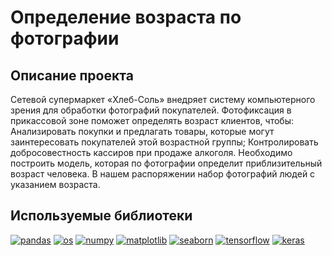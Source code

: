 # Определение возраста по фотографии

## Описание проекта

Сетевой супермаркет «Хлеб-Соль» внедряет систему компьютерного зрения для обработки фотографий покупателей. Фотофиксация в прикассовой зоне поможет определять возраст клиентов, чтобы: Анализировать покупки и предлагать товары, которые могут заинтересовать покупателей этой возрастной группы; Контролировать добросовестность кассиров при продаже алкоголя. Необходимо построить модель, которая по фотографии определит приблизительный возраст человека. В нашем распоряжении набор фотографий людей с указанием возраста.

## Используемые библиотеки

[![pandas](https://img.shields.io/badge/pandas-1.3.3-blue)](https://pandas.pydata.org/)
[![os](https://img.shields.io/badge/os-1.2.0-green)](https://docs.python.org/3/library/os.html)
[![numpy](https://img.shields.io/badge/numpy-1.21.2-orange)](https://numpy.org/)
[![matplotlib](https://img.shields.io/badge/matplotlib-3.4.3-blue)](https://matplotlib.org/)
[![seaborn](https://img.shields.io/badge/seaborn-0.11.2-orange)](https://seaborn.pydata.org/)
[![tensorflow](https://img.shields.io/badge/tensorflow-2.5.0-blue)](https://www.tensorflow.org/)
[![keras](https://img.shields.io/badge/keras-2.4.3-red)](https://keras.io/)
